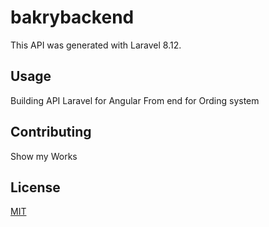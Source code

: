 # bakrybackend

This API was generated with Laravel 8.12.

## Usage

Building API Laravel for Angular From end for Ording system

## Contributing

Show my Works

## License

[MIT](https://choosealicense.com/licenses/mit/)
